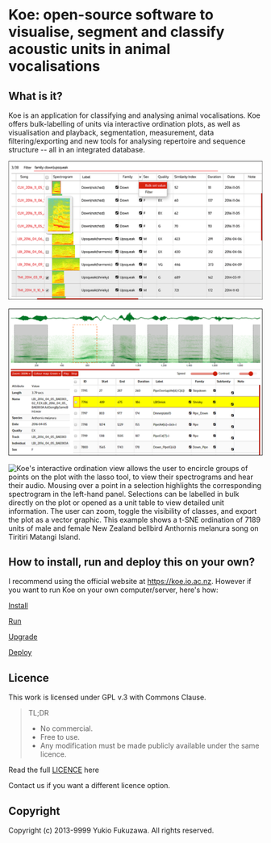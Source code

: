 Koe: open-source software to visualise, segment and classify acoustic units in animal vocalisations
===

## What is it?
Koe is an application for classifying and analysing animal vocalisations.
Koe offers bulk-labelling of units via interactive ordination plots, as well as visualisation and playback, segmentation, measurement, data filtering/exporting and new tools for analysing repertoire and sequence structure -- all in an integrated database.

![**Koe**'s unit table is designed for classifying, annotating and filtering units.  Each unit row contains a spectrogram which becomes enlarged during mouse-over.  Unit audio plays when a spectrogram is clicked. The table can be sorted/filtered by any columns. Sorting by the Similarity Index column arranges units by spectral similarity for expedited labelling. Example data are New Zealand bellbird *Anthornis melanura* song units.](docs/syllable-view.png)

![**Segment songs into units** view, showing a song being segmented into units. The interface for partitioning recordings into songs is similar. Units are manually segmented by dragging over the spectrogram; unit endpoints can be re-adjusted at any time. A selection box can be clicked for playback. Spectrogram zoom, contrast and colourmap can be adjusted. Units can be labelled, or comments given. This example is a female New Zealand bellbird (*Anthornis melanura*) song from Hauturu.](docs/segmentation-view.png)

![*Koe*'s interactive ordination view allows the user to encircle groups of points on the plot with the lasso tool, to view their spectrograms and hear their audio. Mousing over a point in a selection highlights the corresponding spectrogram in the left-hand panel. Selections can be labelled in bulk directly on the plot or opened as a unit table to view detailed unit information. The user can zoom, toggle the visibility of classes, and export the plot as a vector graphic. This example shows a t-SNE ordination of 7189 units of male and female New Zealand bellbird **Anthornis melanura** song on Tiritiri Matangi Island.](docs/Ordination-view.png)

## How to install, run and deploy this on your own?

I recommend using the official website at https://koe.io.ac.nz. However if you want to run Koe on your own computer/server, here's how:

[Install](docs/INSTALL.md)

[Run](docs/RUN.md)

[Upgrade](docs/UPGRADE.md)

[Deploy](docs/DEPLOY.md)

## Licence
This work is licensed under GPL v.3 with Commons Clause.

> TL;DR
>  - No commercial.
>  - Free to use.
>  - Any modification must be made publicly available under the same licence.

Read the full [LICENCE](LICENCE.md) here

Contact us if you want a different licence option.

## Copyright
Copyright (c) 2013-9999 Yukio Fukuzawa. All rights reserved.
